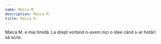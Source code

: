 ```yaml
---
name: Maica M.
description: Maica M.
title: Maica M.
---
```

Maica M. e mai timidă. La drept vorbind n-avem nici o idee când s-ar hotărî să scrie.